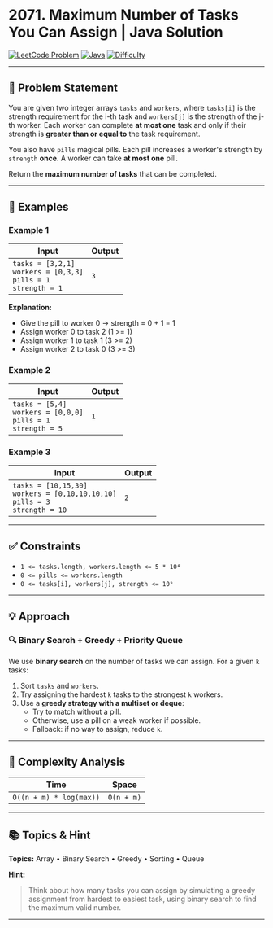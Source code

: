 # 2071. Maximum Number of Tasks You Can Assign | Java Solution

[![LeetCode Problem](https://img.shields.io/badge/LeetCode-2071.%20Maximum%20Number%20of%20Tasks%20You%20Can%20Assign-blue)](https://leetcode.com/problems/maximum-number-of-tasks-you-can-assign/)
[![Java](https://img.shields.io/badge/Language-Java-orange)](https://www.java.com/)
[![Difficulty](https://img.shields.io/badge/Difficulty-Hard-red)]()

---

## 🧩 Problem Statement

You are given two integer arrays `tasks` and `workers`, where `tasks[i]` is the strength requirement for the i-th task and `workers[j]` is the strength of the j-th worker. Each worker can complete **at most one** task and only if their strength is **greater than or equal to** the task requirement.

You also have `pills` magical pills. Each pill increases a worker's strength by `strength` **once**. A worker can take **at most one** pill.

Return the **maximum number of tasks** that can be completed.

---

## 🧠 Examples

### Example 1  

| Input | Output |
|-------|--------|
| `tasks = [3,2,1]`<br>`workers = [0,3,3]`<br>`pills = 1`<br>`strength = 1` | `3` |

**Explanation:**  
- Give the pill to worker 0 → strength = 0 + 1 = 1  
- Assign worker 0 to task 2 (1 >= 1)  
- Assign worker 1 to task 1 (3 >= 2)  
- Assign worker 2 to task 0 (3 >= 3)

### Example 2  

| Input | Output |
|-------|--------|
| `tasks = [5,4]`<br>`workers = [0,0,0]`<br>`pills = 1`<br>`strength = 5` | `1` |

### Example 3  

| Input | Output |
|-------|--------|
| `tasks = [10,15,30]`<br>`workers = [0,10,10,10,10]`<br>`pills = 3`<br>`strength = 10` | `2` |

---

## ✅ Constraints

- `1 <= tasks.length, workers.length <= 5 * 10⁴`
- `0 <= pills <= workers.length`
- `0 <= tasks[i], workers[j], strength <= 10⁹`

---

## 💡 Approach

### 🔍 Binary Search + Greedy + Priority Queue

We use **binary search** on the number of tasks we can assign. For a given `k` tasks:

1. Sort `tasks` and `workers`.
2. Try assigning the hardest `k` tasks to the strongest `k` workers.
3. Use a **greedy strategy with a multiset or deque**:
   - Try to match without a pill.
   - Otherwise, use a pill on a weak worker if possible.
   - Fallback: if no way to assign, reduce `k`.

---

## 🔄 Complexity Analysis

| Time | Space |
|------|-------|
| `O((n + m) * log(max))` | `O(n + m)` |

---

## 📚 Topics & Hint

**Topics:** Array • Binary Search • Greedy • Sorting • Queue

**Hint:**  
> Think about how many tasks you can assign by simulating a greedy assignment from hardest to easiest task, using binary search to find the maximum valid number.

---
